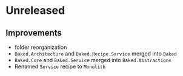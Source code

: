 # Unreleased

## Improvements

- folder reorganization
- `Baked.Architecture` and `Baked.Recipe.Service` merged into `Baked`
- `Baked.Core` and `Baked.Service` merged into `Baked.Abstractions`
- Renamed `Service` recipe to `Monolith`